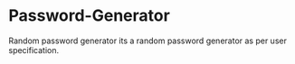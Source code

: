 # Password-Generator
Random password generator
its a random password generator as per user specification.
